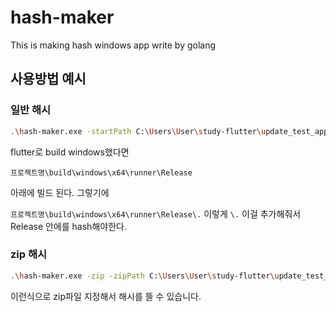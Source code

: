# hash-maker
 This is making hash windows app write by golang


## 사용방법 예시

### 일반 해시

```bash
.\hash-maker.exe -startPath C:\Users\User\study-flutter\update_test_app_1\build\windows\x64\runner\Release\.
```

flutter로 build windows했다면

`프로젝트명\build\windows\x64\runner\Release`

아래에 빌드 된다. 그렇기에

`프로젝트명\build\windows\x64\runner\Release\.` 이렇게 `\.` 이걸 추가해줘서 Release 안에를 hash해야한다.


### zip 해시

```bash
.\hash-maker.exe -zip -zipPath C:\Users\User\study-flutter\update_test_app_1\build\windows\x64\runner\Release.zip
```

이런식으로 zip파일 지정해서 해시를 뜰 수 있습니다.